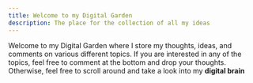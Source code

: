```yaml
---
title: Welcome to my Digital Garden
description: The place for the collection of all my ideas
---
```


Welcome to my Digital Garden where I store my thoughts, ideas, and comments on various different topics. If you are interested in any of the topics, feel free to comment at the bottom and drop your thoughts. Otherwise, feel free to scroll around and take a look into my **digital brain**
